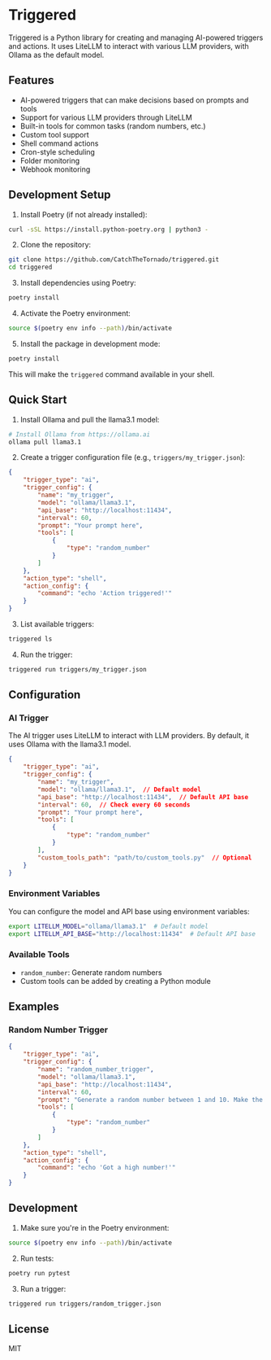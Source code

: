 # Triggered

Triggered is a Python library for creating and managing AI-powered triggers and actions. It uses LiteLLM to interact with various LLM providers, with Ollama as the default model.

## Features

- AI-powered triggers that can make decisions based on prompts and tools
- Support for various LLM providers through LiteLLM
- Built-in tools for common tasks (random numbers, etc.)
- Custom tool support
- Shell command actions
- Cron-style scheduling
- Folder monitoring
- Webhook monitoring

## Development Setup

1. Install Poetry (if not already installed):
```bash
curl -sSL https://install.python-poetry.org | python3 -
```

2. Clone the repository:
```bash
git clone https://github.com/CatchTheTornado/triggered.git
cd triggered
```

3. Install dependencies using Poetry:
```bash
poetry install
```

4. Activate the Poetry environment:
```bash
source $(poetry env info --path)/bin/activate
```

5. Install the package in development mode:
```bash
poetry install
```

This will make the `triggered` command available in your shell.

## Quick Start

1. Install Ollama and pull the llama3.1 model:
```bash
# Install Ollama from https://ollama.ai
ollama pull llama3.1
```

2. Create a trigger configuration file (e.g., `triggers/my_trigger.json`):
```json
{
    "trigger_type": "ai",
    "trigger_config": {
        "name": "my_trigger",
        "model": "ollama/llama3.1",
        "api_base": "http://localhost:11434",
        "interval": 60,
        "prompt": "Your prompt here",
        "tools": [
            {
                "type": "random_number"
            }
        ]
    },
    "action_type": "shell",
    "action_config": {
        "command": "echo 'Action triggered!'"
    }
}
```

3. List available triggers:
```bash
triggered ls
```

4. Run the trigger:
```bash
triggered run triggers/my_trigger.json
```

## Configuration

### AI Trigger

The AI trigger uses LiteLLM to interact with LLM providers. By default, it uses Ollama with the llama3.1 model.

```json
{
    "trigger_type": "ai",
    "trigger_config": {
        "name": "my_trigger",
        "model": "ollama/llama3.1",  // Default model
        "api_base": "http://localhost:11434",  // Default API base
        "interval": 60,  // Check every 60 seconds
        "prompt": "Your prompt here",
        "tools": [
            {
                "type": "random_number"
            }
        ],
        "custom_tools_path": "path/to/custom_tools.py"  // Optional
    }
}
```

### Environment Variables

You can configure the model and API base using environment variables:

```bash
export LITELLM_MODEL="ollama/llama3.1"  # Default model
export LITELLM_API_BASE="http://localhost:11434"  # Default API base
```

### Available Tools

- `random_number`: Generate random numbers
- Custom tools can be added by creating a Python module

## Examples

### Random Number Trigger

```json
{
    "trigger_type": "ai",
    "trigger_config": {
        "name": "random_number_trigger",
        "model": "ollama/llama3.1",
        "api_base": "http://localhost:11434",
        "interval": 60,
        "prompt": "Generate a random number between 1 and 10. Make the decision based on the number - if >=5 then trigger otherwise don't trigger",
        "tools": [
            {
                "type": "random_number"
            }
        ]
    },
    "action_type": "shell",
    "action_config": {
        "command": "echo 'Got a high number!'"
    }
}
```

## Development

1. Make sure you're in the Poetry environment:
```bash
source $(poetry env info --path)/bin/activate
```

2. Run tests:
```bash
poetry run pytest
```

3. Run a trigger:
```bash
triggered run triggers/random_trigger.json
```

## License

MIT 